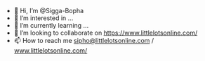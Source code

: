 - 👋 Hi, I’m @Sigga-Bopha
- 👀 I’m interested in ...
- 🌱 I’m currently learning ...
- 💞️ I’m looking to collaborate on https://www.littlelotsonline.com/
- 📫 How to reach me sipho@littlelotsonline.com / www.littlelotsonline.com/

<!---
Sigga-Bopha/Sigga-Bopha is a ✨ special ✨ repository because its `README.md` (this file) appears on your GitHub profile.
You can click the Preview link to take a look at your changes.
--->
